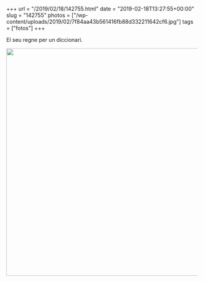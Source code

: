 +++
url = "/2019/02/18/142755.html"
date = "2019-02-18T13:27:55+00:00"
slug = "142755"
photos = ["/wp-content/uploads/2019/02/7f84aa43b561416fb88d332211642cf6.jpg"]
tags = ["fotos"]
+++

El seu regne per un diccionari.

<img src="/wp-content/uploads/2019/02/7f84aa43b561416fb88d332211642cf6.jpg" width="600" height="600" alt="">
